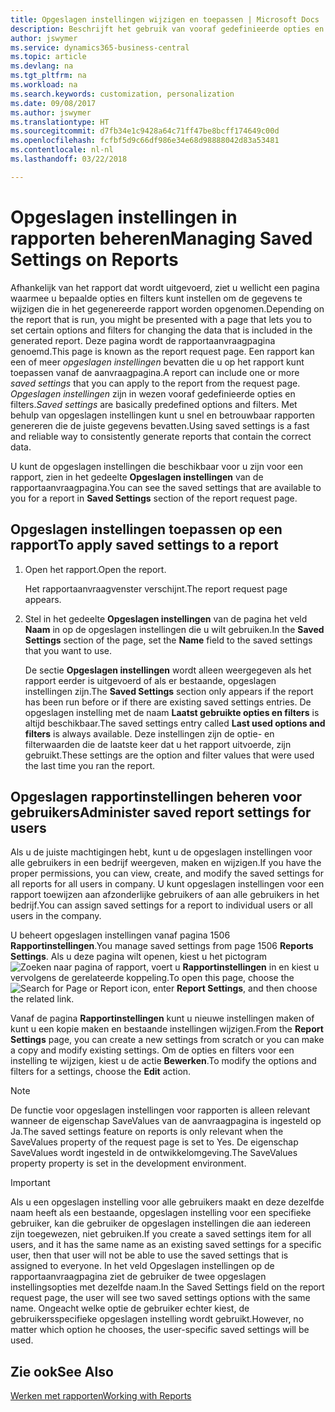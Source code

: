 ```yaml
---
title: Opgeslagen instellingen wijzigen en toepassen | Microsoft Docs
description: Beschrijft het gebruik van vooraf gedefinieerde opties en filters om een lijst aan te passen en de juiste gegevens te genereren.
author: jswymer
ms.service: dynamics365-business-central
ms.topic: article
ms.devlang: na
ms.tgt_pltfrm: na
ms.workload: na
ms.search.keywords: customization, personalization
ms.date: 09/08/2017
ms.author: jswymer
ms.translationtype: HT
ms.sourcegitcommit: d7fb34e1c9428a64c71ff47be8bcff174649c00d
ms.openlocfilehash: fcfbf5d9c66df986e34e68d98888042d83a53481
ms.contentlocale: nl-nl
ms.lasthandoff: 03/22/2018

---
```

# <a name="managing-saved-settings-on-reports"></a><span data-ttu-id="c1df4-103">Opgeslagen instellingen in rapporten beheren</span><span class="sxs-lookup"><span data-stu-id="c1df4-103">Managing Saved Settings on Reports</span></span>
<span data-ttu-id="c1df4-104">Afhankelijk van het rapport dat wordt uitgevoerd, ziet u wellicht een pagina waarmee u bepaalde opties en filters kunt instellen om de gegevens te wijzigen die in het gegenereerde rapport worden opgenomen.</span><span class="sxs-lookup"><span data-stu-id="c1df4-104">Depending on the report that is run, you might be presented with a page that lets you to set certain options and filters for changing the data that is included in the generated report.</span></span> <span data-ttu-id="c1df4-105">Deze pagina wordt de rapportaanvraagpagina genoemd.</span><span class="sxs-lookup"><span data-stu-id="c1df4-105">This page is known as the report request page.</span></span> <span data-ttu-id="c1df4-106">Een rapport kan een of meer *opgeslagen instellingen* bevatten die u op het rapport kunt toepassen vanaf de aanvraagpagina.</span><span class="sxs-lookup"><span data-stu-id="c1df4-106">A report can include one or more *saved settings* that you can apply to the report from the request page.</span></span> <span data-ttu-id="c1df4-107">*Opgeslagen instellingen* zijn in wezen vooraf gedefinieerde opties en filters.</span><span class="sxs-lookup"><span data-stu-id="c1df4-107">*Saved settings* are basically predefined options and filters.</span></span> <span data-ttu-id="c1df4-108">Met behulp van opgeslagen instellingen kunt u snel en betrouwbaar rapporten genereren die de juiste gegevens bevatten.</span><span class="sxs-lookup"><span data-stu-id="c1df4-108">Using saved settings is a fast and reliable way to consistently generate reports that contain the correct data.</span></span>

<span data-ttu-id="c1df4-109">U kunt de opgeslagen instellingen die beschikbaar voor u zijn voor een rapport, zien in het gedeelte **Opgeslagen instellingen** van de rapportaanvraagpagina.</span><span class="sxs-lookup"><span data-stu-id="c1df4-109">You can see the saved settings that are available to you for a report in **Saved Settings** section of the report request page.</span></span>  

## <a name="to-apply-saved-settings-to-a-report"></a><span data-ttu-id="c1df4-110">Opgeslagen instellingen toepassen op een rapport</span><span class="sxs-lookup"><span data-stu-id="c1df4-110">To apply saved settings to a report</span></span>
1. <span data-ttu-id="c1df4-111">Open het rapport.</span><span class="sxs-lookup"><span data-stu-id="c1df4-111">Open the report.</span></span>

   <span data-ttu-id="c1df4-112">Het rapportaanvraagvenster verschijnt.</span><span class="sxs-lookup"><span data-stu-id="c1df4-112">The report request page appears.</span></span>    
2. <span data-ttu-id="c1df4-113">Stel in het gedeelte **Opgeslagen instellingen** van de pagina het veld **Naam** in op de opgeslagen instellingen die u wilt gebruiken.</span><span class="sxs-lookup"><span data-stu-id="c1df4-113">In the **Saved Settings** section of the page, set the **Name** field  to the saved settings that you want to use.</span></span>

   <span data-ttu-id="c1df4-114">De sectie **Opgeslagen instellingen** wordt alleen weergegeven als het rapport eerder is uitgevoerd of als er bestaande, opgeslagen instellingen zijn.</span><span class="sxs-lookup"><span data-stu-id="c1df4-114">The **Saved Settings** section only appears if the report has been run before or if there are existing saved settings entries.</span></span> <span data-ttu-id="c1df4-115">De opgeslagen instelling met de naam **Laatst gebruikte opties en filters** is altijd beschikbaar.</span><span class="sxs-lookup"><span data-stu-id="c1df4-115">The saved settings entry called **Last used options and filters** is always available.</span></span> <span data-ttu-id="c1df4-116">Deze instellingen zijn de optie- en filterwaarden die de laatste keer dat u het rapport uitvoerde, zijn gebruikt.</span><span class="sxs-lookup"><span data-stu-id="c1df4-116">These settings are the option and filter values that were used the last time you ran the report.</span></span>

## <a name="administer-saved-report-settings-for-users"></a><span data-ttu-id="c1df4-117">Opgeslagen rapportinstellingen beheren voor gebruikers</span><span class="sxs-lookup"><span data-stu-id="c1df4-117">Administer saved report settings for users</span></span>
<span data-ttu-id="c1df4-118">Als u de juiste machtigingen hebt, kunt u de opgeslagen instellingen voor alle gebruikers in een bedrijf weergeven, maken en wijzigen.</span><span class="sxs-lookup"><span data-stu-id="c1df4-118">If you have the proper permissions, you can view, create, and modify the saved settings for all reports for all users in company.</span></span> <span data-ttu-id="c1df4-119">U kunt opgeslagen instellingen voor een rapport toewijzen aan afzonderlijke gebruikers of aan alle gebruikers in het bedrijf.</span><span class="sxs-lookup"><span data-stu-id="c1df4-119">You can assign saved settings for a report to individual users or all users in the company.</span></span>

<span data-ttu-id="c1df4-120">U beheert opgeslagen instellingen vanaf pagina 1506 **Rapportinstellingen**.</span><span class="sxs-lookup"><span data-stu-id="c1df4-120">You manage saved settings from page 1506 **Reports Settings**.</span></span> <span data-ttu-id="c1df4-121">Als u deze pagina wilt openen, kiest u het pictogram ![Zoeken naar pagina of rapport](media/ui-search/search_small.png "pictogram Zoeken naar pagina of rapport"), voert u **Rapportinstellingen** in en kiest u vervolgens de gerelateerde koppeling.</span><span class="sxs-lookup"><span data-stu-id="c1df4-121">To open this page, choose the ![Search for Page or Report](media/ui-search/search_small.png "Search for Page or Report icon") icon, enter **Report Settings**, and then choose the related link.</span></span>

<span data-ttu-id="c1df4-122">Vanaf de pagina **Rapportinstellingen** kunt u nieuwe instellingen maken of kunt u een kopie maken en bestaande instellingen wijzigen.</span><span class="sxs-lookup"><span data-stu-id="c1df4-122">From the **Report Settings** page, you can create a new settings from scratch or you can make a copy and modify existing settings.</span></span> <span data-ttu-id="c1df4-123">Om de opties en filters voor een instelling te wijzigen, kiest u de actie **Bewerken**.</span><span class="sxs-lookup"><span data-stu-id="c1df4-123">To modify the options and filters for a settings, choose the **Edit** action.</span></span>

> [!NOTE]
> <span data-ttu-id="c1df4-124">De functie voor opgeslagen instellingen voor rapporten is alleen relevant wanneer de eigenschap SaveValues van de aanvraagpagina is ingesteld op Ja.</span><span class="sxs-lookup"><span data-stu-id="c1df4-124">The saved settings feature on reports is only relevant when the SaveValues property of the request page is set to Yes.</span></span> <span data-ttu-id="c1df4-125">De eigenschap SaveValues wordt ingesteld in de ontwikkelomgeving.</span><span class="sxs-lookup"><span data-stu-id="c1df4-125">The SaveValues property property is set in the development environment.</span></span>  

> [!Important]
> <span data-ttu-id="c1df4-126">Als u een opgeslagen instelling voor alle gebruikers maakt en deze dezelfde naam heeft als een bestaande, opgeslagen instelling voor een specifieke gebruiker, kan die gebruiker de opgeslagen instellingen die aan iedereen zijn toegewezen, niet gebruiken.</span><span class="sxs-lookup"><span data-stu-id="c1df4-126">If you create a saved settings item for all users, and it has the same name as an existing saved settings for a specific user, then that user will not be able to use the saved settings that is assigned to everyone.</span></span>  <span data-ttu-id="c1df4-127">In het veld Opgeslagen instellingen op de rapportaanvraagpagina ziet de gebruiker de twee opgeslagen instellingsopties met dezelfde naam.</span><span class="sxs-lookup"><span data-stu-id="c1df4-127">In the Saved Settings field on the report request page, the user will see two saved settings options with the same name.</span></span> <span data-ttu-id="c1df4-128">Ongeacht welke optie de gebruiker echter kiest, de gebruikersspecifieke opgeslagen instelling wordt gebruikt.</span><span class="sxs-lookup"><span data-stu-id="c1df4-128">However, no matter which option he chooses, the user-specific saved settings will be used.</span></span>

## <a name="see-also"></a><span data-ttu-id="c1df4-129">Zie ook</span><span class="sxs-lookup"><span data-stu-id="c1df4-129">See Also</span></span>
[<span data-ttu-id="c1df4-130">Werken met rapporten</span><span class="sxs-lookup"><span data-stu-id="c1df4-130">Working with Reports</span></span>](ui-work-report.md)  

